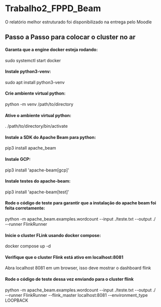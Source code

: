 # Trabalho2_FPPD_Beam

O relatório melhor estruturado foi disponibilizado na entrega pelo Moodle

## Passo a Passo para colocar o cluster no ar

#### Garanta que a engine docker esteja rodando: 
sudo systemctl start docker

#### Instale python3-venv: 
sudo apt install python3-venv

#### Crie ambiente virtual python: 
python -m venv /path/to/directory

#### Ative o ambiente virtual python: 
. /path/to/directory/bin/activate

#### Instale a SDK do Apache Beam para python: 
pip3 install apache_beam 

#### Instale GCP: 
pip3 install 'apache-beam[gcp]'

#### Instale testes do apache-beam: 
pip3 install 'apache-beam[test]'

#### Rode o código de teste para garantir que a instalação do apache beam foi feita corretamente:
python -m apache_beam.examples.wordcount --input ./teste.txt --output ./ --runner FlinkRunner
                                                                   
#### Inicie o cluster FLink usando docker compose: 
docker compose up -d

#### Verifique que o cluster Flink está ativo em localhost:8081
Abra localhost 8081 em um browser, isso deve mostrar o dashboard flink

#### Rode o código de teste dessa vez enviando para o cluster flink
python -m apache_beam.examples.wordcount --input ./teste.txt --output ./ --runner FlinkRunner --flink_master localhost:8081 --environment_type LOOPBACK
